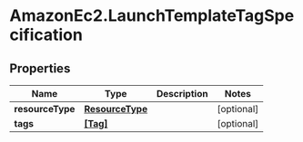# AmazonEc2.LaunchTemplateTagSpecification

## Properties

Name | Type | Description | Notes
------------ | ------------- | ------------- | -------------
**resourceType** | [**ResourceType**](ResourceType.md) |  | [optional] 
**tags** | [**[Tag]**](Tag.md) |  | [optional] 


